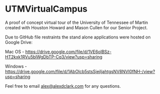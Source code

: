 # UTMVirtualCampus
A proof of concept virtual tour of the University of Tennessee of Martin created with Houston Howard and Mason Cullen for our Senior Project. 

Due to GitHub file restraints the stand alone applications were hosted on Google Drive:

Mac OS - https://drive.google.com/file/d/1VE6olBSz-HT2kxk1RVu5blWgDbTP-Cq3/view?usp=sharing 

Windows - https://drive.google.com/file/d/1AbOlcb5stsSjejljahtgsNV8NVI0fNH-/view?usp=sharing

Feel free to email alex@alexdclark.com for any questions. 

